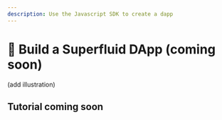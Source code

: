 ```yaml
---
description: Use the Javascript SDK to create a dapp
---
```


# 🤳 Build a Superfluid DApp \(coming soon\)

\(add illustration\)

## Tutorial coming soon 

